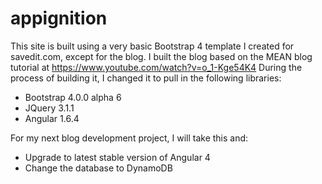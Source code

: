 # appignition

This site is built using a very basic Bootstrap 4 template I created for savedit.com, except for the blog.
I built the blog based on the MEAN blog tutorial at https://www.youtube.com/watch?v=o_1-Kge54K4
During the process of building it, I changed it to pull in the following libraries:
+ Bootstrap 4.0.0 alpha 6
+ JQuery 3.1.1
+ Angular 1.6.4

For my next blog development project, I will take this and:
+ Upgrade to latest stable version of Angular 4
+ Change the database to DynamoDB

